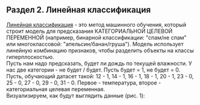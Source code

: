 <h2>Раздел 2. Линейная классификация</h2>
<ins>Линейная классификация</ins> - это метод машинного обучения, который строит модель 
для предсказания КАТЕГОРИАЛЬНОЙ ЦЕЛЕВОЙ ПЕРЕМЕННОЙ (например, бинарной классификации: "спам/не спам" или многоклассовой:
"апельсин/банан/груша"). Модель использует линейную комбинацию признаков, чтобы разделить объекты на классы гиперплоскостью.
<br>
Пусть нам надо предсказать, будет ли дождь по текущей влажности. У нас две категории - не будет / будет. Пусть будет = 1, не будет = 0.<br>
Пусть, обучающий датасет такой: 12 - 1, 14 - 1, 16 - 1, 18 - 1, 20 - 1, 23 - 0, 25 - 0, 27 - 0, 29 - 0, 31 - 0. Первое - температура, второе - категориальная целевая переменная.
<br>
Визуализируем, как будут выглядить данные (рис. 1):
